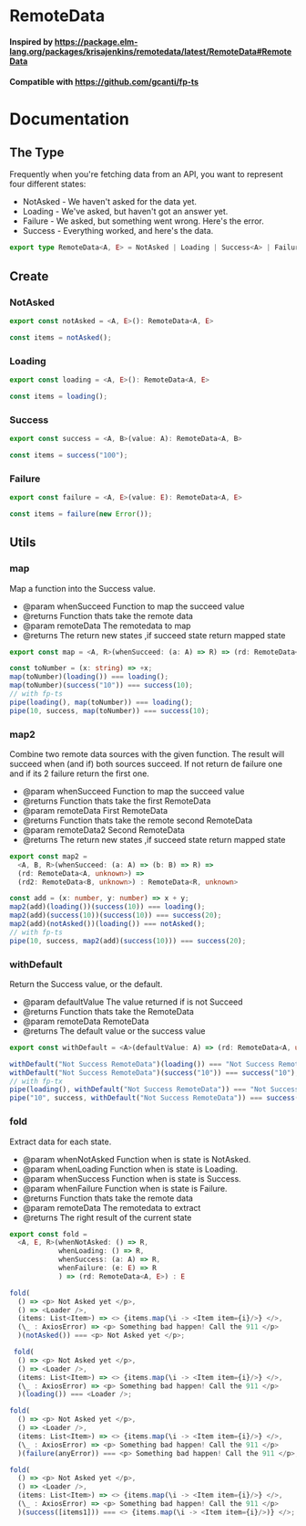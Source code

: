# RemoteData

#### Inspired by https://package.elm-lang.org/packages/krisajenkins/remotedata/latest/RemoteData#RemoteData

#### Compatible with https://github.com/gcanti/fp-ts

# Documentation

## The Type

Frequently when you're fetching data from an API, you want to represent four different states:

- NotAsked - We haven't asked for the data yet.
- Loading - We've asked, but haven't got an answer yet.
- Failure - We asked, but something went wrong. Here's the error.
- Success - Everything worked, and here's the data.

```typescript
export type RemoteData<A, E> = NotAsked | Loading | Success<A> | Failure<E>;
```

## Create

### NotAsked

```typescript
export const notAsked = <A, E>(): RemoteData<A, E>
```

```typescript
const items = notAsked();
```

### Loading

```typescript
export const loading = <A, E>(): RemoteData<A, E>
```

```typescript
const items = loading();
```

### Success

```typescript
export const success = <A, B>(value: A): RemoteData<A, B>
```

```typescript
const items = success("100");
```

### Failure

```typescript
export const failure = <A, E>(value: E): RemoteData<A, E>
```

```typescript
const items = failure(new Error());
```

## Utils

### map

Map a function into the Success value.

- @param whenSucceed Function to map the succeed value
- @returns Function thats take the remote data
- @param remoteData The remotedata to map
- @returns The return new states ,if succeed state return mapped state

```typescript
export const map = <A, R>(whenSucceed: (a: A) => R) => (rd: RemoteData<A, unknown>): RemoteData<R,unknown>
```

```typescript
const toNumber = (x: string) => +x;
map(toNumber)(loading()) === loading();
map(toNumber)(success("10")) === success(10);
// with fp-ts
pipe(loading(), map(toNumber)) === loading();
pipe(10, success, map(toNumber)) === success(10);
```

### map2

Combine two remote data sources with the given function. The result will succeed when (and if) both sources succeed. If not return de failure one and if its 2 failure return the first one.

- @param whenSucceed Function to map the succeed value
- @returns Function thats take the first RemoteData
- @param remoteData First RemoteData
- @returns Function thats take the remote second RemoteData
- @param remoteData2 Second RemoteData
- @returns The return new states ,if succeed state return mapped state

```typescript
export const map2 =
  <A, B, R>(whenSucceed: (a: A) => (b: B) => R) =>
  (rd: RemoteData<A, unknown>) =>
  (rd2: RemoteData<B, unknown>) : RemoteData<R, unknown>
```

```typescript
const add = (x: number, y: number) => x + y;
map2(add)(loading())(success(10)) === loading();
map2(add)(success(10))(success(10)) === success(20);
map2(add)(notAsked())(loading()) === notAsked();
// with fp-ts
pipe(10, success, map2(add)(success(10))) === success(20);
```

### withDefault

Return the Success value, or the default.

- @param defaultValue The value returned if is not Succeed
- @returns Function thats take the RemoteData
- @param remoteData RemoteData
- @returns The default value or the success value

```typescript
export const withDefault = <A>(defaultValue: A) => (rd: RemoteData<A, unknown>) : A
```

```typescript
withDefault("Not Success RemoteData")(loading()) === "Not Success RemoteData";
withDefault("Not Success RemoteData")(success("10")) === success("10");
// with fp-tx
pipe(loading(), withDefault("Not Success RemoteData")) === "Not Success RemoteData";
pipe("10", success, withDefault("Not Success RemoteData")) === success("10");
```

### fold

Extract data for each state.

- @param whenNotAsked Function when is state is NotAsked.
- @param whenLoading Function when is state is Loading.
- @param whenSuccess Function when is state is Success.
- @param whenFailure Function when is state is Failure.
- @returns Function thats take the remote data
- @param remoteData The remotedata to extract
- @returns The right result of the current state

```typescript
export const fold =
  <A, E, R>(whenNotAsked: () => R,
            whenLoading: () => R,
            whenSuccess: (a: A) => R,
            whenFailure: (e: E) => R
            ) => (rd: RemoteData<A, E>) : E
```

```typescript
fold(
  () => <p> Not Asked yet </p>,
  () => <Loader />,
  (items: List<Item>) => <> {items.map(\i -> <Item item={i}/>} </>,
  (\_ : AxiosError) => <p> Something bad happen! Call the 911 </p>
  )(notAsked()) === <p> Not Asked yet </p>;

 fold(
  () => <p> Not Asked yet </p>,
  () => <Loader />,
  (items: List<Item>) => <> {items.map(\i -> <Item item={i}/>} </>,
  (\_ : AxiosError) => <p> Something bad happen! Call the 911 </p>
  )(loading()) === <Loader />;

fold(
  () => <p> Not Asked yet </p>,
  () => <Loader />,
  (items: List<Item>) => <> {items.map(\i -> <Item item={i}/>} </>,
  (\_ : AxiosError) => <p> Something bad happen! Call the 911 </p>
  )(failure(anyError)) === <p> Something bad happen! Call the 911 </p>;

fold(
  () => <p> Not Asked yet </p>,
  () => <Loader />,
  (items: List<Item>) => <> {items.map(\i -> <Item item={i}/>} </>,
  (\_ : AxiosError) => <p> Something bad happen! Call the 911 </p>
  )(success([items1])) === <> {items.map(\i -> <Item item={i}/>)} </>;

```
